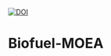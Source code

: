 [![DOI](https://zenodo.org/badge/DOI/10.5281/zenodo.10161262.svg)](https://doi.org/10.5281/zenodo.10161262)

# Biofuel-MOEA
 
